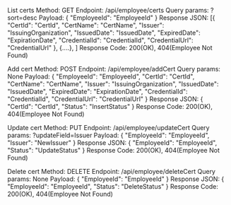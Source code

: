 List certs
    Method: GET
    Endpoint: /api/employee/certs
    Query params: ?sort=desc
    Payload: 
        {
            "EmployeeId": "EmployeeId"
        }
    Response JSON:
        [{
            "CertId": "CertId",
            "CertName": "CertName",
            "Issuer": "IssuingOrganization",
            "IssuedDate": "IssuedDate",
            "ExpiredDate": "ExpirationDate",
            "CredentialId": "CredentialId",
            "CredentialUrl": "CredentialUrl"
        }, {....}, ]
    Response Code: 200(OK), 404(Employee Not Found)

Add cert
    Method: POST
    Endpoint: /api/employee/addCert
    Query params: None
    Payload:
        {
            "EmployeeId": "EmployeeId",
            "CertId": "CertId",
            "CertName": "CertName",
            "Issuer": "IssuingOrganization",
            "IssuedDate": "IssuedDate",
            "ExpiredDate": "ExpirationDate",
            "CredentialId": "CredentialId",
            "CredentialUrl": "CredentialUrl"
        }
    Response JSON:
        {
            "CertId": "CertId",
            "Status": "InsertStatus"
        }
    Response Code: 200(OK), 404(Employee Not Found)

Update cert
    Method: PUT
    Endpoint: /api/employee/updateCert
    Query params: ?updateField=Issuer
    Payload:
        {
            "EmployeeId": "EmployeeId",
            "Issuer": "NewIssuer"
        }
    Response JSON:
        {
            "EmployeeId": "EmployeeId",
            "Status": "UpdateStatus"
        }
    Response Code: 200(OK), 404(Employee Not Found)

Delete cert
    Method: DELETE
    Endpoint: /api/employee/deleteCert
    Query params: None
    Payload:
        {
            "EmployeeId": "EmployeeId"
        }
    Response JSON:
        {
            "EmployeeId": "EmployeeId",
            "Status": "DeleteStatus"
        }
    Response Code: 200(OK), 404(Employee Not Found)
